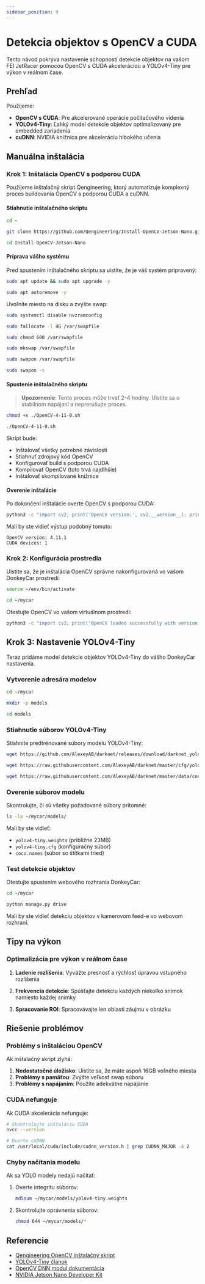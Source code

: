```yaml
---
sidebar_position: 9
---
```


# Detekcia objektov s OpenCV a CUDA

Tento návod pokrýva nastavenie schopností detekcie objektov na vašom FEI JetRacer pomocou OpenCV s CUDA akceleráciou a YOLOv4-Tiny pre výkon v reálnom čase.

## Prehľad

Použijeme:

- **OpenCV s CUDA**: Pre akcelerované operácie počítačového videnia
- **YOLOv4-Tiny**: Ľahký model detekcie objektov optimalizovaný pre embedded zariadenia
- **cuDNN**: NVIDIA knižnica pre akceleráciu hlbokého učenia

## Manuálna inštalácia

### Krok 1: Inštalácia OpenCV s podporou CUDA

Použijeme inštalačný skript Qengineering, ktorý automatizuje komplexný proces buildovania OpenCV s podporou CUDA a cuDNN.

#### Stiahnutie inštalačného skriptu

```bash
cd ~
```

```bash
git clone https://github.com/Qengineering/Install-OpenCV-Jetson-Nano.git
```

```bash
cd Install-OpenCV-Jetson-Nano
```

#### Príprava vášho systému

Pred spustením inštalačného skriptu sa uistite, že je váš systém pripravený:

```bash
sudo apt update && sudo apt upgrade -y
```

```bash
sudo apt autoremove -y
```

Uvoľnite miesto na disku a zvýšte swap:

```bash
sudo systemctl disable nvzramconfig
```

```bash
sudo fallocate -l 4G /var/swapfile
```

```bash
sudo chmod 600 /var/swapfile
```

```bash
sudo mkswap /var/swapfile
```

```bash
sudo swapon /var/swapfile
```

```bash
sudo swapon -s
```

#### Spustenie inštalačného skriptu

> **Upozornenie**: Tento proces môže trvať 2-4 hodiny. Uistite sa o stabilnom napájaní a neprerušujte proces.

```bash
chmod +x ./OpenCV-4-11-0.sh
```

```bash
./OpenCV-4-11-0.sh
```

Skript bude:

- Inštalovať všetky potrebné závislosti
- Stiahnuť zdrojový kód OpenCV
- Konfigurovať build s podporou CUDA
- Kompilovať OpenCV (toto trvá najdlhšie)
- Inštalovať skompilované knižnice

#### Overenie inštalácie

Po dokončení inštalácie overte OpenCV s podporou CUDA:

```bash
python3 -c "import cv2; print('OpenCV version:', cv2.__version__); print('CUDA devices:', cv2.cuda.getCudaEnabledDeviceCount())"
```

Mali by ste vidieť výstup podobný tomuto:

```
OpenCV version: 4.11.1
CUDA devices: 1
```

### Krok 2: Konfigurácia prostredia

Uistite sa, že je inštalácia OpenCV správne nakonfigurovaná vo vašom DonkeyCar prostredí:

```bash
source ~/env/bin/activate
```

```bash
cd ~/mycar
```

Otestujte OpenCV vo vašom virtuálnom prostredí:

```bash
python3 -c "import cv2; print('OpenCV loaded successfully with version:', cv2.__version__)"
```

## Krok 3: Nastavenie YOLOv4-Tiny

Teraz pridáme model detekcie objektov YOLOv4-Tiny do vášho DonkeyCar nastavenia.

### Vytvorenie adresára modelov

```bash
cd ~/mycar
```

```bash
mkdir -p models
```

```bash
cd models
```

### Stiahnutie súborov YOLOv4-Tiny

Stiahnite predtrénované súbory modelu YOLOv4-Tiny:

```bash
wget https://github.com/AlexeyAB/darknet/releases/download/darknet_yolo_v3_optimal/yolov4-tiny.weights
```

```bash
wget https://raw.githubusercontent.com/AlexeyAB/darknet/master/cfg/yolov4-tiny.cfg
```

```bash
wget https://raw.githubusercontent.com/AlexeyAB/darknet/master/data/coco.names
```

### Overenie súborov modelu

Skontrolujte, či sú všetky požadované súbory prítomné:

```bash
ls -la ~/mycar/models/
```

Mali by ste vidieť:

- `yolov4-tiny.weights` (približne 23MB)
- `yolov4-tiny.cfg` (konfiguračný súbor)
- `coco.names` (súbor so štítkami tried)

### Test detekcie objektov

Otestujte spustením webového rozhrania DonkeyCar:

```bash
cd ~/mycar
```

```bash
python manage.py drive
```

Mali by ste vidieť detekciu objektov v kamerovom feed-e vo webovom rozhraní.

## Tipy na výkon

### Optimalizácia pre výkon v reálnom čase

1. **Ladenie rozlíšenia**: Vyvážte presnosť a rýchlosť úpravou vstupného rozlíšenia

2. **Frekvencia detekcie**: Spúšťajte detekciu každých niekoľko snímok namiesto každej snímky

3. **Spracovanie ROI**: Spracovávajte len oblasti záujmu v obrázku

## Riešenie problémov

### Problémy s inštaláciou OpenCV

Ak inštalačný skript zlyhá:

1. **Nedostatočné úložisko**: Uistite sa, že máte aspoň 16GB voľného miesta
2. **Problémy s pamäťou**: Zvýšte veľkosť swap súboru
3. **Problémy s napájaním**: Použite adekvátne napájanie

### CUDA nefunguje

Ak CUDA akcelerácia nefunguje:

```bash
# Skontrolujte inštaláciu CUDA
nvcc --version
```

```bash
# Overte cuDNN
cat /usr/local/cuda/include/cudnn_version.h | grep CUDNN_MAJOR -A 2
```

### Chyby načítania modelu

Ak sa YOLO modely nedajú načítať:

1. Overte integritu súborov:

   ```bash
   md5sum ~/mycar/models/yolov4-tiny.weights
   ```

2. Skontrolujte oprávnenia súborov:
   ```bash
   chmod 644 ~/mycar/models/*
   ```

## Referencie

- [Qengineering OpenCV inštalačný skript](https://github.com/Qengineering/Install-OpenCV-Jetson-Nano)
- [YOLOv4-Tiny článok](https://arxiv.org/abs/2004.10934)
- [OpenCV DNN modul dokumentácia](https://docs.opencv.org/master/d2/d58/tutorial_table_of_content_dnn.html)
- [NVIDIA Jetson Nano Developer Kit](https://developer.nvidia.com/embedded/jetson-nano-developer-kit)
